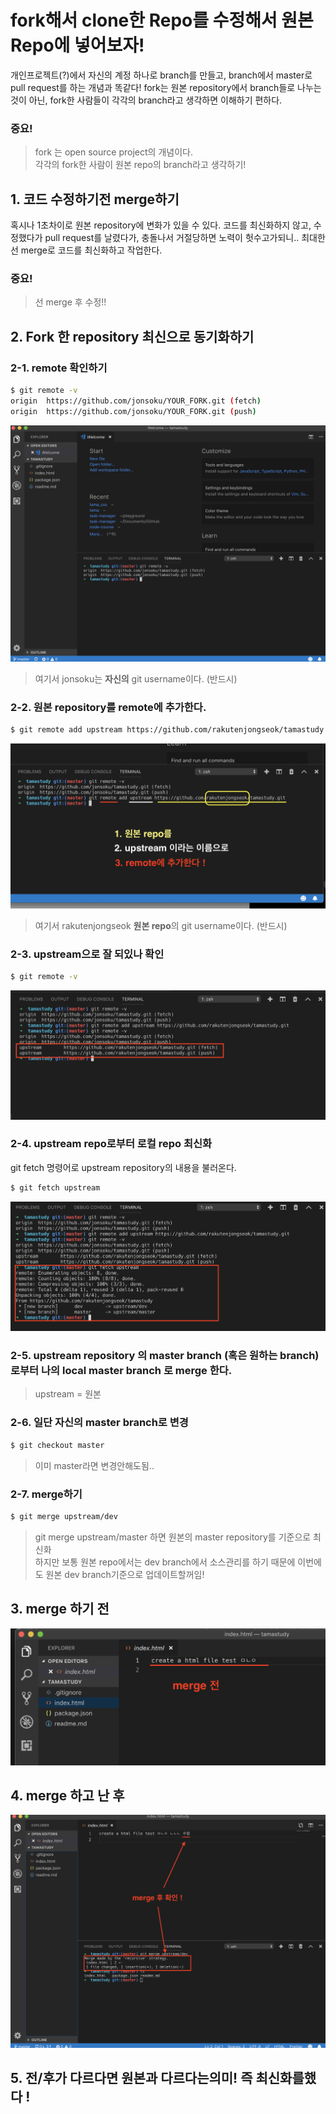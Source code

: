 # fork해서 clone한 Repo를 수정해서 원본 Repo에 넣어보자!

개인프로젝트(?)에서 자신의 계정 하나로 branch를 만들고, branch에서 master로 pull request를 하는 개념과 똑같다!
fork는 원본 repository에서 branch들로 나누는 것이 아닌, fork한 사람들이 각각의 branch라고 생각하면 이해하기 편하다.

### **중요!**

> fork 는 open source project의 개념이다.
> <br>
> 각각의 fork한 사람이 원본 repo의 branch라고 생각하기!

## 1. 코드 수정하기전 merge하기

혹시나 1초차이로 원본 repository에 변화가 있을 수 있다.
코드를 최신화하지 않고, 수정했다가 pull request를 날렸다가,
충돌나서 거절당하면 노력이 헛수고가되니.. 최대한 선 merge로 코드를 최신화하고 작업한다.

### **중요!**

> 선 merge 후 수정!!

## 2. Fork 한 repository 최신으로 동기화하기

### 2-1. remote 확인하기

```bash
$ git remote -v
origin  https://github.com/jonsoku/YOUR_FORK.git (fetch)
origin  https://github.com/jonsoku/YOUR_FORK.git (push)
```

<img src="./img/fork/fork8.png">

> 여기서 jonsoku는 **자신의** git username이다. (반드시)

### 2-2. 원본 repository를 remote에 추가한다.

```bash
$ git remote add upstream https://github.com/rakutenjongseok/tamastudy.git
```

<img src="./img/fork/fork9.png">

> 여기서 rakutenjongseok **원본 repo**의 git username이다. (반드시)

### 2-3. upstream으로 잘 되있나 확인

```bash
$ git remote -v
```

<img src="./img/fork/fork10.png">

### 2-4. upstream repo로부터 로컬 repo 최신화

git fetch 명령어로 upstream repository의 내용을 불러온다.

```bash
$ git fetch upstream
```

<img src="./img/fork/fork12.png">

### 2-5. upstream repository 의 master branch (혹은 원하는 branch) 로부터 나의 local master branch 로 merge 한다.

> upstream = 원본

### 2-6. 일단 자신의 master branch로 변경

```bash
$ git checkout master
```

> 이미 master라면 변경안해도됨..

### 2-7. merge하기

```bash
$ git merge upstream/dev
```

> git merge upstream/master 하면 원본의 master repository를 기준으로 최신화
> <br>
> 하지만 보통 원본 repo에서는 dev branch에서 소스관리를 하기 때문에 이번에도 원본 dev branch기준으로 업데이트할꺼임!

## 3. merge 하기 전

<img src="./img/fork/fork11.png">

## 4. merge 하고 난 후

<img src="./img/fork/fork13.png">

## 5. 전/후가 다르다면 원본과 다르다는의미! 즉 최신화를했다 !

